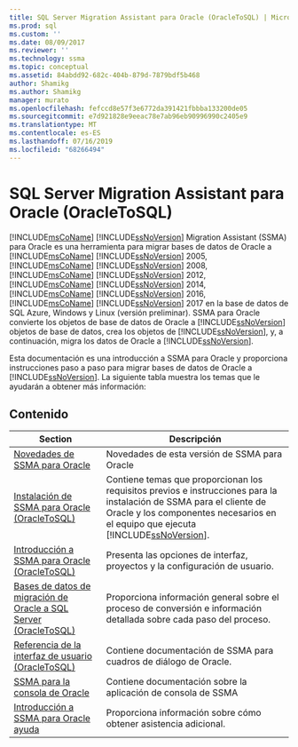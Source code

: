 ```yaml
---
title: SQL Server Migration Assistant para Oracle (OracleToSQL) | Microsoft Docs
ms.prod: sql
ms.custom: ''
ms.date: 08/09/2017
ms.reviewer: ''
ms.technology: ssma
ms.topic: conceptual
ms.assetid: 84abdd92-682c-404b-879d-7879bdf5b468
author: Shamikg
ms.author: Shamikg
manager: murato
ms.openlocfilehash: fefccd8e57f3e6772da391421fbbba133200de05
ms.sourcegitcommit: e7d921828e9eeac78e7ab96eb90996990c2405e9
ms.translationtype: MT
ms.contentlocale: es-ES
ms.lasthandoff: 07/16/2019
ms.locfileid: "68266494"
---
```

# <a name="sql-server-migration-assistant-for-oracle-oracletosql"></a>SQL Server Migration Assistant para Oracle (OracleToSQL)
[!INCLUDE[msCoName](../../includes/msconame_md.md)] [!INCLUDE[ssNoVersion](../../includes/ssnoversion-md.md)] Migration Assistant (SSMA) para Oracle es una herramienta para migrar bases de datos de Oracle a [!INCLUDE[msCoName](../../includes/msconame_md.md)] [!INCLUDE[ssNoVersion](../../includes/ssnoversion-md.md)] 2005, [!INCLUDE[msCoName](../../includes/msconame_md.md)] [!INCLUDE[ssNoVersion](../../includes/ssnoversion-md.md)] 2008, [!INCLUDE[msCoName](../../includes/msconame_md.md)] [!INCLUDE[ssNoVersion](../../includes/ssnoversion-md.md)] 2012, [!INCLUDE[msCoName](../../includes/msconame_md.md)] [!INCLUDE[ssNoVersion](../../includes/ssnoversion-md.md)] 2014, [!INCLUDE[msCoName](../../includes/msconame_md.md)] [!INCLUDE[ssNoVersion](../../includes/ssnoversion-md.md)] 2016, [!INCLUDE[msCoName](../../includes/msconame_md.md)] [!INCLUDE[ssNoVersion](../../includes/ssnoversion-md.md)] 2017 en la base de datos de SQL Azure, Windows y Linux (versión preliminar). SSMA para Oracle convierte los objetos de base de datos de Oracle a [!INCLUDE[ssNoVersion](../../includes/ssnoversion-md.md)] objetos de base de datos, crea los objetos de [!INCLUDE[ssNoVersion](../../includes/ssnoversion-md.md)], y, a continuación, migra los datos de Oracle a [!INCLUDE[ssNoVersion](../../includes/ssnoversion-md.md)].  
  
Esta documentación es una introducción a SSMA para Oracle y proporciona instrucciones paso a paso para migrar bases de datos de Oracle a [!INCLUDE[ssNoVersion](../../includes/ssnoversion-md.md)]. La siguiente tabla muestra los temas que le ayudarán a obtener más información:  
  
## <a name="contents"></a>Contenido  
  
|Section|Descripción|  
|-----------|---------------|  
|[Novedades de SSMA para Oracle](https://msdn.microsoft.com/f305ebb6-7393-4a43-abb3-6332b739d690)|Novedades de esta versión de SSMA para Oracle|  
|[Instalación de SSMA para Oracle &#40;OracleToSQL&#41;](../../ssma/oracle/installing-ssma-for-oracle-oracletosql.md)|Contiene temas que proporcionan los requisitos previos e instrucciones para la instalación de SSMA para el cliente de Oracle y los componentes necesarios en el equipo que ejecuta [!INCLUDE[ssNoVersion](../../includes/ssnoversion-md.md)].|  
|[Introducción a SSMA para Oracle &#40;OracleToSQL&#41;](../../ssma/oracle/getting-started-with-ssma-for-oracle-oracletosql.md)|Presenta las opciones de interfaz, proyectos y la configuración de usuario.|  
|[Bases de datos de migración de Oracle a SQL Server &#40;OracleToSQL&#41;](../../ssma/oracle/migrating-oracle-databases-to-sql-server-oracletosql.md)|Proporciona información general sobre el proceso de conversión e información detallada sobre cada paso del proceso.|  
|[Referencia de la interfaz de usuario &#40;OracleToSQL&#41;](../../ssma/oracle/user-interface-reference-oracletosql.md)|Contiene documentación de SSMA para cuadros de diálogo de Oracle.|  
|[SSMA para la consola de Oracle](working-with-ssma-for-oracle-console-oracletosql.md)|Contiene documentación sobre la aplicación de consola de SSMA|  
|[Introducción a SSMA para Oracle ayuda](https://go.microsoft.com/fwlink/?LinkID=708538&clcid=0x409)|Proporciona información sobre cómo obtener asistencia adicional.|  
  
